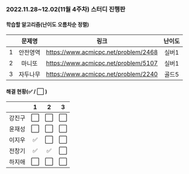 ### 2022.11.28~12.02(11월 4주차) 스터디 진행판

#### 학습할 알고리즘(난이도 오름차순 정렬)

|      |      문제명      |                             링크                             | 난이도 |
| :--: | :--------------: | :----------------------------------------------------------: | :----: |
|  1  | 안전영역 | https://www.acmicpc.net/problem/2468 | 실버1  |
|  2   |  마니또  | https://www.acmicpc.net/problem/5107 | 실버1  |
|  3   | 자두나무 | https://www.acmicpc.net/problem/2240 | 골드5  |

#### 해결 현황(:white_check_mark: / :white_large_square:  )

|        |          1           |          2           |          3           |
| :----: | :------------------: | :------------------: | :------------------: |
| 강진구 | :white_large_square: | :white_large_square: | :white_large_square: |
| 윤재성 | :white_large_square: | :white_large_square: | :white_large_square: |
|  이지우  | :white_check_mark: | :white_large_square: | :white_large_square: |
| 전창기 | :white_check_mark: |  :white_check_mark:  | :white_large_square: |
| 하지애 |  :white_large_square:  |  :white_large_square:  |  :white_large_square:  |

